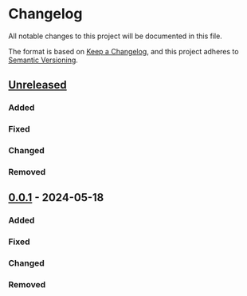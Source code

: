 # Changelog

All notable changes to this project will be documented in this file.

The format is based on [Keep a Changelog](https://keepachangelog.com/en/1.0.0/),
and this project adheres to [Semantic Versioning](https://semver.org/spec/v2.0.0.html).

## [Unreleased]

### Added

### Fixed

### Changed

### Removed

## [0.0.1] - 2024-05-18

### Added

### Fixed

### Changed

### Removed

[unreleased]: https://github.com/niesfutbol/sofa_score_data/compare/v0.0.1...HEAD
[0.0.1]: https://github.com/niesfutbol/sofa_score_data/releases/tag/v0.1.0